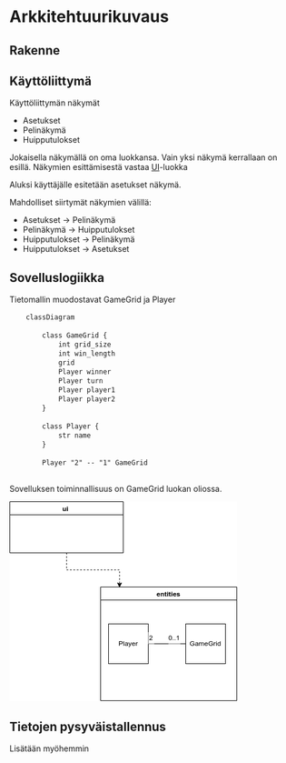 # Arkkitehtuurikuvaus

## Rakenne

## Käyttöliittymä
Käyttöliittymän näkymät

- Asetukset
- Pelinäkymä
- Huipputulokset

Jokaisella näkymällä on oma luokkansa. Vain yksi näkymä kerrallaan on esillä. Näkymien esittämisestä vastaa [UI](../src/ui/ui.py)-luokka

Aluksi käyttäjälle esitetään asetukset näkymä.

Mahdolliset siirtymät näkymien välillä:
- Asetukset  -> Pelinäkymä
- Pelinäkymä -> Huipputulokset
- Huipputulokset -> Pelinäkymä
- Huipputulokset -> Asetukset


## Sovelluslogiikka

Tietomallin muodostavat GameGrid ja Player
```mermaid
    classDiagram
        
        class GameGrid {
            int grid_size
            int win_length
            grid
            Player winner
            Player turn
            Player player1
            Player player2
        }

        class Player {
            str name
        }
        
        Player "2" -- "1" GameGrid
        
```

Sovelluksen toiminnallisuus on GameGrid luokan oliossa. 

![Pakkausrakenne ja luokat](./kuvat/pakkaus-luokat.png)

## Tietojen pysyväistallennus

Lisätään myöhemmin
